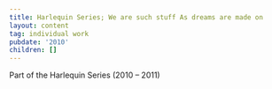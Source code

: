 ```yaml
---
title: Harlequin Series; We are such stuff As dreams are made on
layout: content
tag: individual work
pubdate: '2010'
children: []
---
```

Part of the Harlequin Series (2010 – 2011)
